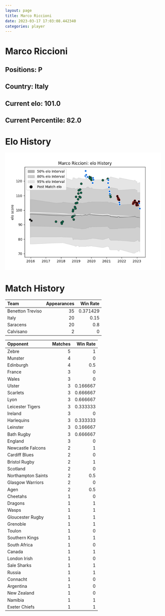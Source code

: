 ```yaml
---  
layout: page  
title: Marco Riccioni  
date: 2023-03-17 17:03:08.442340  
categories: player  
---
```

# Marco Riccioni

## Positions: P

## Country: Italy

## Current elo: 101.0

## Current Percentile: 82.0

# Elo History


![elo history](history_MarcoRiccioni.png)
# Match History


| Team             |   Appearances |   Win Rate |
|:-----------------|--------------:|-----------:|
| Benetton Treviso |            35 |   0.371429 |
| Italy            |            20 |   0.15     |
| Saracens         |            20 |   0.8      |
| Calvisano        |             2 |   0        |

| Opponent           |   Matches |   Win Rate |
|:-------------------|----------:|-----------:|
| Zebre              |         5 |   1        |
| Munster            |         4 |   0        |
| Edinburgh          |         4 |   0.5      |
| France             |         3 |   0        |
| Wales              |         3 |   0        |
| Ulster             |         3 |   0.166667 |
| Scarlets           |         3 |   0.666667 |
| Lyon               |         3 |   0.666667 |
| Leicester Tigers   |         3 |   0.333333 |
| Ireland            |         3 |   0        |
| Harlequins         |         3 |   0.333333 |
| Leinster           |         3 |   0.166667 |
| Bath Rugby         |         3 |   0.666667 |
| England            |         3 |   0        |
| Newcastle Falcons  |         2 |   1        |
| Cardiff Blues      |         2 |   0        |
| Bristol Rugby      |         2 |   1        |
| Scotland           |         2 |   0        |
| Northampton Saints |         2 |   0.5      |
| Glasgow Warriors   |         2 |   0        |
| Agen               |         2 |   0.5      |
| Cheetahs           |         1 |   0        |
| Dragons            |         1 |   1        |
| Wasps              |         1 |   1        |
| Gloucester Rugby   |         1 |   1        |
| Grenoble           |         1 |   1        |
| Toulon             |         1 |   0        |
| Southern Kings     |         1 |   1        |
| South Africa       |         1 |   0        |
| Canada             |         1 |   1        |
| London Irish       |         1 |   0        |
| Sale Sharks        |         1 |   1        |
| Russia             |         1 |   1        |
| Connacht           |         1 |   0        |
| Argentina          |         1 |   0        |
| New Zealand        |         1 |   0        |
| Namibia            |         1 |   1        |
| Exeter Chiefs      |         1 |   1        |